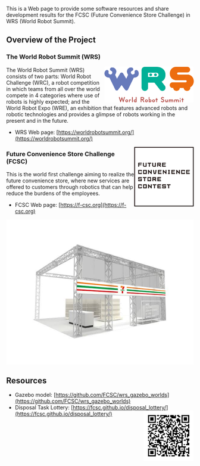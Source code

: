 This is a Web page to provide some software resources and share development results for the FCSC (Future Convenience Store Challenge) in WRS (World Robot Summit).

## Overview of the Project

### The World Robot Summit (WRS)
<img src="wrs_logo.png" width="240" align="right">

The World Robot Summit (WRS) consists of two parts: World Robot
Challenge (WRC), a robot competition in which teams from all over the
world compete in 4 categories where use of robots is highly expected;
and the World Robot Expo (WRE), an exhibition that features advanced
robots and robotic technologies and provides a glimpse of robots
working in the present and in the future.

- WRS Web page: [https://worldrobotsummit.org/](https://worldrobotsummit.org/)

<img src="fcsc_logo.png" width="160" align="right">

### Future Convenience Store Challenge (FCSC)

This is the world first challenge aiming to realize the future
convenience store, where new services are offered to customers through
robotics that can help reduce the burdens of the employees.

- FCSC Web page: [https://f-csc.org](https://f-csc.org)

<img src="store_image.jpeg" width="640" align="center">

## Resources

- Gazebo model: [https://github.com/FCSC/wrs_gazebo_worlds](https://github.com/FCSC/wrs_gazebo_worlds)
- Disposal Task Lottery: [https://fcsc.github.io/disposal_lottery/](https://fcsc.github.io/disposal_lottery/) <img src="disposal_lottery.png" align="right">

